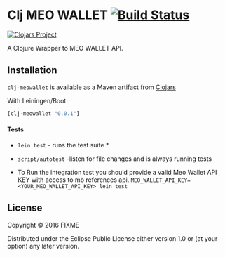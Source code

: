 # Clj MEO WALLET [![Build Status](https://travis-ci.org/weareswat/clj-meowallet.svg?branch=master)](https://travis-ci.org/weareswat/clj-meowallet)
[![Clojars Project](http://clojars.org/weareswat/clj-meowallet/latest-version.svg)](http://clojars.org/clj-mailgun)

A Clojure Wrapper to MEO WALLET API.

Installation
-----

```clj-meowallet``` is available as a Maven artifact from [Clojars](http://clojars.org/weareswat/clj-meowallet)

With Leiningen/Boot:

```clojure
[clj-meowallet "0.0.1"]
```

#### Tests

* `lein test` - runs the test suite *
* `script/autotest` -listen for file changes and is always running tests

* To Run the integration test you should provide a valid Meo Wallet API KEY with access to mb references api.
  `MEO_WALLET_API_KEY=<YOUR_MEO_WALLET_API_KEY> lein test`

## License

Copyright © 2016 FIXME

Distributed under the Eclipse Public License either version 1.0 or (at
your option) any later version.
